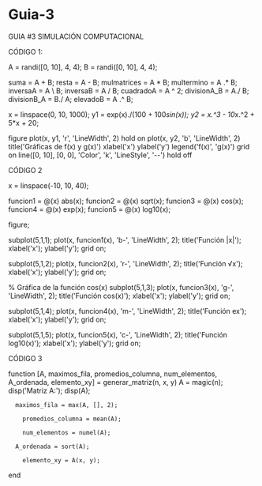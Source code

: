 # Guia-3
GUIA #3 SIMULACIÓN COMPUTACIONAL

CÓDIGO 1: 

A = randi([0, 10], 4, 4);
B = randi([0, 10], 4, 4);

suma = A + B;
resta = A - B;
mulmatrices = A * B;
multermino = A .* B;
inversaA = A \ B;
inversaB = A / B;
cuadradoA = A ^ 2;
divisionA_B = A./ B;
divisionB_A = B./ A;
elevadoB = A .^ B;


x = linspace(0, 10, 1000);
y1 = exp(x)./(100 + 100*sin(x));
y2 = x.^3 - 10*x.^2 + 5*x + 20;

figure
plot(x, y1, 'r', 'LineWidth', 2)
hold on
plot(x, y2, 'b', 'LineWidth', 2)
title('Gráficas de f(x) y g(x)')
xlabel('x')
ylabel('y')
legend('f(x)', 'g(x)')
grid on
line([0, 10], [0, 0], 'Color', 'k', 'LineStyle', '--')
hold off


CÓDIGO 2

x = linspace(-10, 10, 40);

funcion1 = @(x) abs(x);
funcion2 = @(x) sqrt(x);
funcion3 = @(x) cos(x);
funcion4 = @(x) exp(x);
funcion5 = @(x) log10(x);






figure;

subplot(5,1,1);
plot(x, funcion1(x), 'b-', 'LineWidth', 2);
title('Función |x|');
xlabel('x');
ylabel('y');
grid on;

subplot(5,1,2);
plot(x, funcion2(x), 'r-', 'LineWidth', 2);
title('Función √x');
xlabel('x');
ylabel('y');
grid on;

% Gráfica de la función cos(x)
subplot(5,1,3);
plot(x, funcion3(x), 'g-', 'LineWidth', 2);
title('Función cos(x)');
xlabel('x');
ylabel('y');
grid on;

subplot(5,1,4);
plot(x, funcion4(x), 'm-', 'LineWidth', 2);
title('Función ex');
xlabel('x');
ylabel('y');
grid on;

subplot(5,1,5);
plot(x, funcion5(x), 'c-', 'LineWidth', 2);
title('Función log10(x)');
xlabel('x');
ylabel('y');
grid on;











CÓDIGO 3 

function [A, maximos_fila, promedios_columna, num_elementos, A_ordenada, elemento_xy] = generar_matriz(n, x, y)
      A = magic(n);
        disp('Matriz A:');
    disp(A);
    
      maximos_fila = max(A, [], 2);
    
        promedios_columna = mean(A);
    
        num_elementos = numel(A);
    
      A_ordenada = sort(A);
    
        elemento_xy = A(x, y);
end

